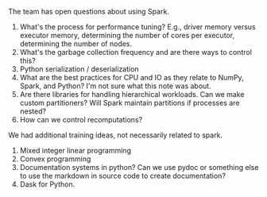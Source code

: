 The team has open questions about using Spark.
1) What's the process for performance tuning? E.g., driver memory versus executor memory, determining the number of cores per executor, determining the number of nodes.
2) What's the garbage collection frequency and are there ways to control this?
3) Python serialization / deserialization
4) What are the best practices for CPU and IO as they relate to NumPy, Spark, and Python? I'm not sure what this note was about.
5) Are there libraries for handling hierarchical workloads. Can we make custom partitioners? Will Spark maintain partitions if processes are nested?
6) How can we control recomputations?

We had additional training ideas, not necessarily related to spark.
1) Mixed integer linear programming
2) Convex programming
3) Documentation systems in python? Can we use pydoc or something else to use the markdown in source code to create documentation?
4) Dask for Python.

